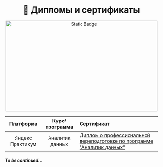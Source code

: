 <h1 align="center"> 📖 Дипломы и сертификаты</h1>

<p align="center" dir="auto">
<img alt="Static Badge" src="https://64.media.tumblr.com/62c2e1a76c9754152d56f17e36b1fb24/tumblr_ns5pai2SfF1t0t8uno1_1280.gif"width="500" height="300">
</p>

<table>
<thead>
<tr>
<th><strong>Платформа</strong></th>
<th align="center"><strong>Курс/программа</strong></th>
<th align="left"><strong>Сертификат</strong></th>
</tr>
</thead>
<tbody>
<tr>
<td align="center">Яндекс Практикум</td>
<td align="center">Аналитик данных</td>
<td><a href="https://github.com/mynameis285/-certificates/blob/main/Yandex%20EdTech.pdf">Диплом о профессиональной переподготовке по программе "Аналитик данных"</a></td>
</tr>
</tr>
</tbody>
</table>

<h5>To be continued...</h5>
